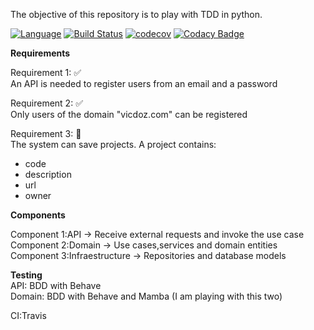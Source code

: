 The objective of this repository is to play with TDD in python.
<br>


[![Language](https://img.shields.io/badge/language-python-brightgreen.svg)](https://img.shields.io/badge/language-python-brightgreen.svg)
[![Build Status](https://travis-ci.org/vicdoz/api-list-projects.svg?branch=master)](https://travis-ci.org/vicdoz/api-list-projects)
[![codecov](https://codecov.io/gh/vicdoz/api-list-projects/branch/master/graph/badge.svg)](https://codecov.io/gh/vicdoz/api-list-projects)
[![Codacy Badge](https://api.codacy.com/project/badge/Grade/f2530e3f0db34ec3ae166b7dadb03a73)](https://www.codacy.com/app/vicdoz/api-list-projects?utm_source=github.com&amp;utm_medium=referral&amp;utm_content=vicdoz/api-list-projects&amp;utm_campaign=Badge_Grade)

<b>Requirements</b><br>

Requirement 1: :white_check_mark: <br>
An API is needed to register users from an email and a password

Requirement 2: :white_check_mark: <br>
Only users of the domain "vicdoz.com" can be registered

Requirement 3: :red_circle: <br>
The system can save projects. A project contains:
 - code
 - description
 - url
 - owner
 
<b>Components</b><br>

Component 1:API -> Receive external requests and invoke the use case<br>
Component 2:Domain -> Use cases,services and domain entities<br>
Component 3:Infraestructure -> Repositories and database models<br>


<b>Testing</b><br>
API: BDD with Behave<br>
Domain: BDD with Behave and Mamba (I am playing with this two)

CI:Travis<br>